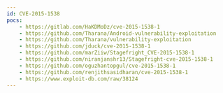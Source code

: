```yaml
---
id: CVE-2015-1538
pocs:
    - https://gitlab.com/HaKDMoDz/cve-2015-1538-1
    - https://github.com/Tharana/Android-vulnerability-exploitation
    - https://github.com/Tharana/vulnerability-exploitation
    - https://github.com/jduck/cve-2015-1538-1
    - https://github.com/marZiiw/Stagefright_CVE-2015-1538-1
    - https://github.com/niranjanshr13/Stagefright-cve-2015-1538-1
    - https://github.com/oguzhantopgul/cve-2015-1538-1
    - https://github.com/renjithsasidharan/cve-2015-1538-1
    - https://www.exploit-db.com/raw/38124
---
```

